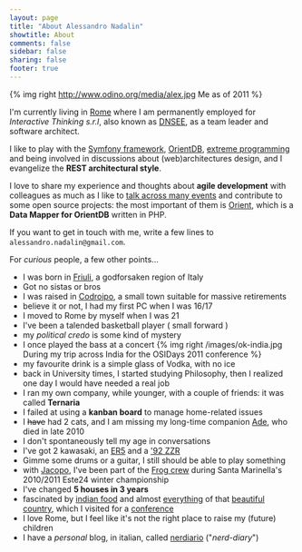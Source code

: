 ```yaml
---
layout: page
title: "About Alessandro Nadalin"
showtitle: About
comments: false
sidebar: false
sharing: false
footer: true
---
```


{% img right http://www.odino.org/media/alex.jpg Me as of 2011 %}

I'm currently living in
[Rome](http://maps.google.com/maps?q=roma+via+dei+prati+fiscali&hl=en&sll=41.89052,12.494249&sspn=0.913949,2.113495&vpsrc=0&hnear=Via+dei+Prati+Fiscali,+Roma,+Italy&t=m&z=16) 
where I am permanently employed for *Interactive Thinking s.r.l*, also known as
[DNSEE](http://www.dnsee.com), as a team leader and software architect.

I like to play with the [Symfony framework](http://www.symfony.com), 
[OrientDB](http://www.orientechnologies.com/),
[extreme programming](http://www.extremeprogramming.org/)
and being involved in discussions about (web)architectures design, and I
evangelize the **REST architectural style**.

I love to share my experience and
thoughts about **agile development** with colleagues as much as I like to 
[talk across many events](conferences) and
contribute to some open source projects: the most important of them is
[Orient](http://github.com/congow/Orient), which is a **Data Mapper for OrientDB**
written in PHP.

If you want to get in touch with me, write a few lines to
`alessandro.nadalin@gmail.com`.

For *curious* people, a few other points...

* I was born in
[Friuli](http://maps.google.com/maps?q=san+vito+al+tagliamento&hl=en&ll=45.912944,12.854004&spn=4.448731,10.821533&sll=41.89052,12.494249&sspn=0.594988,1.352692&vpsrc=6&hnear=San+Vito+al+Tagliamento+Pordenone,+Friuli-Venezia+Giulia,+Italy&t=m&z=7),
a godforsaken region of Italy
* Got no sistas or bros
* I was raised in [Codroipo](http://en.wikipedia.org/wiki/Codroipo),
a small town suitable for massive retirements
* believe it or not, I had my first PC when I was 16/17
* I moved to Rome by myself when I was 21
* I've been a talended basketball player ( small forward )
* my *political credo* is some kind of mystery
* I once played the bass at a concert {% img right /images/ok-india.jpg During my trip across India for the OSIDays 2011 conference %}
* my favourite drink is a simple glass of Vodka, with no ice
* back in University times, I started studying Philosophy, then I realized one day
I would have needed a real job 
* I ran my own company, while younger, with a couple of friends: it was called
**Ternaria** 
* I failed at using a **kanban board** to manage home-related issues
* I ~~have~~ had 2 cats, and I am missing my long-time companion
[Ade](http://www.odino.org/201/il-buio-nell-anima), who died in late 2010
* I don't spontaneously tell my age in conversations
* I've got 2 kawasaki, an
[ER5](http://a7.sphotos.ak.fbcdn.net/hphotos-ak-snc3/16736_1234432711580_1552073836_625961_6134828_n.jpg)
 and a ['92 ZZR](http://a4.sphotos.ak.fbcdn.net/hphotos-ak-snc3/15331_1230037001690_1552073836_615791_859041_n.jpg)
* Gimme some drums or a guitar, I still should be able to play something 
* with [Jacopo](http://www.agiledevelopment.it/), I've been part of the 
[Frog crew](http://a1.sphotos.ak.fbcdn.net/hphotos-ak-snc6/179422_1744393780288_1552073836_1746666_5292395_n.jpg) during Santa Marinella's 2010/2011 Este24 winter championship
* I've changed **5 houses in 3 years**
* fascinated by [indian food](http://a8.sphotos.ak.fbcdn.net/hphotos-ak-snc7/390052_2597546188565_1552073836_2665338_114963098_n.jpg) and almost
[everything](http://a3.sphotos.ak.fbcdn.net/hphotos-ak-snc7/319666_2596714327769_1552073836_2664926_1543548191_n.jpg)
of that [beautiful country](http://www.flickr.com/photos/alessandrolombardi/6438543299/in/set-72157628237175419),
which I visited for a [conference](http://2011.osidays.com/speakers)
* I love Rome, but I feel like it's not the right place to raise my (future) children
* I have a *personal* blog, in italian, called [nerdiario](http://www.nerdiario.it) ("*nerd-diary*")

